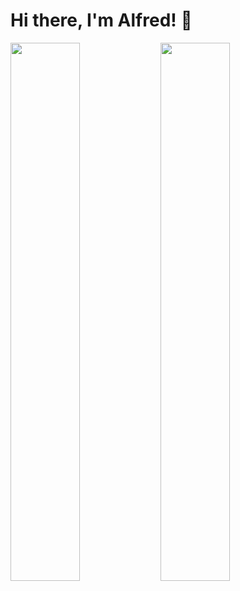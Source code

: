 # Hi there, I'm Alfred! 👋

<img align = "left" width ="47%" src="https://github-readme-stats.vercel.app/api?username=codeauthor1&show_icons=true&theme=chartreuse-dark" />

<img align = "left" width ="47%" src="https://github-readme-stats.vercel.app/api/top-langs/?username=codeauthor1" />

